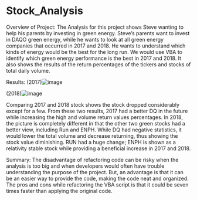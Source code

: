# Stock_Analysis
Overview of Project:
The Analysis for this project shows Steve wanting to help his parents by investing in green energy. Steve’s parents want to invest in DAQO green energy, while he wants to look at all green energy companies that occurred in 2017 and 2018. He wants to understand which kinds of energy would be the best for the long run. We would use VBA to identify which green energy performance is the best in 2017 and 2018. It also shows the results of the return percentages of the tickers and stocks of total daily volume.

Results:
 (2017)![image](https://user-images.githubusercontent.com/110862037/185450573-3ad229ff-6fc3-4756-b527-bbe87fc3f620.png)

 
(2018)![image](https://user-images.githubusercontent.com/110862037/185450706-85025197-b55a-4184-88cd-03495cfde5ee.png)


Comparing 2017 and 2018 stock shows the stock dropped considerably except for a few. From these two results, 2017 had a better DQ in the future while increasing the high and volume return values percentages. In 2018, the picture is completely different in that the other two green stocks had a better view, including Run and ENPH. While DQ had negative statistics, it would lower the total volume and decrease returning, thus showing the stock value diminishing. RUN had a huge change; ENPH is shown as a relativity stable stock while providing a beneficial increase in 2017 and 2018.


Summary:
The disadvantage of refactoring code can be risky when the analysis is too big and when developers would often have trouble understanding the purpose of the project. But, an advantage is that it can be an easier way to provide the code, making the code neat and organized. The pros and cons while refactoring the VBA script is that it could be seven times faster than applying the original code.
